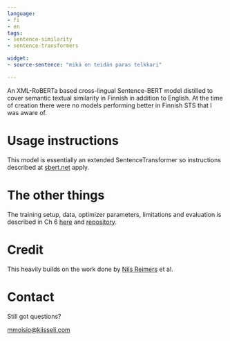 ```yaml
---
language:
- fi
- en
tags:
- sentence-similarity
- sentence-transformers

widget:
- source-sentence: "mikä on teidän paras telkkari"

---
```


An XML-RoBERTa based cross-lingual Sentence-BERT model distilled to cover semantic textual similarity in Finnish in addition to English. At the time of creation there were no models performing better in Finnish STS that I was aware of.


# Usage instructions

This model is essentially an extended SentenceTransformer so instructions described at [sbert.net](https://www.sbert.net) apply.

# The other things

The training setup, data, optimizer parameters, limitations and evaluation is described in Ch 6 [here](http://hdl.handle.net/10138/332588) and [repository](https://github.com/mkmoisio/sts-en-to-fi-distillation).

# Credit

This heavily builds on the work done by [Nils Reimers](https://scholar.google.com/citations?user=57GA3A8AAAAJ&hl=de) et al. 


# Contact
Still got questions?

mmoisio@kiisseli.com